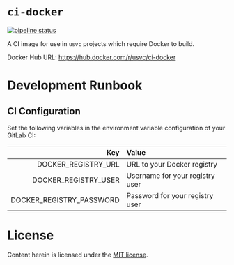 # `ci-docker`

[![pipeline status](https://gitlab.com/usvc/ci-docker/badges/master/pipeline.svg)](https://gitlab.com/usvc/ci-docker/commits/master)


A CI image for use in `usvc` projects which require Docker to build.

Docker Hub URL: https://hub.docker.com/r/usvc/ci-docker

# Development Runbook

## CI Configuration

Set the following variables in the environment variable configuration of your GitLab CI:

| Key | Value |
| ---: | :--- |
| DOCKER_REGISTRY_URL | URL to your Docker registry |
| DOCKER_REGISTRY_USER | Username for your registry user |
| DOCKER_REGISTRY_PASSWORD | Password for your registry user |

# License

Content herein is licensed under the [MIT license](./LICENSE).
